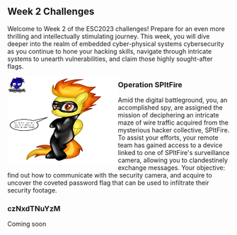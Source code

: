 
## Week 2 Challenges

Welcome to Week 2 of the ESC2023 challenges! Prepare for an even more thrilling and intellectually stimulating journey. This week, you will dive deeper into the realm of embedded cyber-physical systems cybersecurity as you continue to hone your hacking skills, navigate through intricate systems to unearth vulnerabilities, and claim those highly sought-after flags. 

<img src="https://github.com/TrustworthyComputing/csaw_esc_2023/blob/main/challenges/week2/spitfire.png" alt="Spitfire" align="left" width="250" height="200" title="Spitfire">

### Operation SPItFire

Amid the digital battleground, you, an accomplished spy, are assigned the mission of deciphering an intricate maze of wire traffic acquired from the mysterious hacker collective, SPItFire. To assist your efforts, your remote team has gained access to a device linked to one of SPItFire's surveillance camera, allowing you to clandestinely exchange messages. Your objective: find out how to communicate with the security camera, and acquire to uncover the coveted password flag that can be used to infiltrate their security footage.

### czNxdTNuYzM 

Coming soon 
